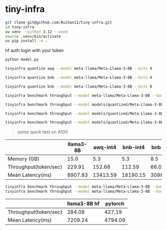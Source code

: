 # tiny-infra

```bash
git clone git@github.com:Ruihan11/tiny-infra.git
cd tiny-infra
uv venv --python 3.12 --seed
source .venv/bin/activate
uv pip install -e .
```

hf auth login with your token

```python
python model.py
```

```bash
tinyinfra quantize awq --model meta-llama/Meta-Llama-3-8B --bits 4

tinyinfra quantize bnb --model meta-llama/Meta-Llama-3-8B --bits 4

tinyinfra quantize bnb --model meta-llama/Meta-Llama-3-8B --bits 8

tinyinfra benchmark throughput --model meta-llama/Meta-Llama-3-8B --batch-size 8 --num-tokens 256 --num-runs 20 

tinyinfra benchmark throughput --model models/quantized/Meta-Llama-3-8B-awq-int4 --batch-size 8 --num-tokens 256 --num-runs 20 

tinyinfra benchmark throughput --model models/quantized/Meta-Llama-3-8B-bnb-int4 --batch-size 8 --num-tokens 256 --num-runs 20 

tinyinfra benchmark throughput --model models/quantized/Meta-Llama-3-8B-bnb-int8 --batch-size 8 --num-tokens 256 --num-runs 20 
```
> some quick test on A100

| | llama3-8B | awq-int4 | bnb-int4 | bnb-int8 |
|-|-|-|-|-|
|Memory (GB)            |15.0|5.3|5.3|8.5|
|Throughput(token/sec)  |229.91|152.68|112.59|66.09|
|Mean Latency(ms)       |8907.83|13413.59|18190.15|30988.62|


```bash
tinyinfra benchmark throughput --model meta-llama/Meta-Llama-3-8B --batch-size 8 --num-tokens 256 --num-runs 20 --wrapper hf
tinyinfra benchmark throughput --model meta-llama/Meta-Llama-3-8B --batch-size 8 --num-tokens 256 --num-runs 20 --wrapper customized
```
| | llama3-8B hf| pytorch |
|-|-|-|
|Throughput(token/sec)  |284.08|427.19|
|Mean Latency(ms)       |7209.24|4794.09|





